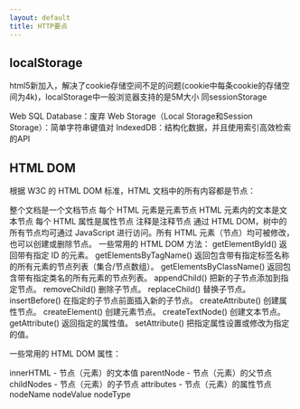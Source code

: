 ```yaml
---
layout: default
title: HTTP要点
---
```




## localStorage

html5新加入，解决了cookie存储空间不足的问题(cookie中每条cookie的存储空间为4k)，localStorage中一般浏览器支持的是5M大小
同sessionStorage

Web SQL Database：废弃
Web Storage（Local Storage和Session Storage）：简单字符串键值对
IndexedDB：结构化数据，并且使用索引高效检索的API

## HTML DOM

根据 W3C 的 HTML DOM 标准，HTML 文档中的所有内容都是节点：

整个文档是一个文档节点
每个 HTML 元素是元素节点
HTML 元素内的文本是文本节点
每个 HTML 属性是属性节点
注释是注释节点
通过 HTML DOM，树中的所有节点均可通过 JavaScript 进行访问。所有 HTML 元素（节点）均可被修改，也可以创建或删除节点。
一些常用的 HTML DOM 方法：
getElementById()    返回带有指定 ID 的元素。
getElementsByTagName()    返回包含带有指定标签名称的所有元素的节点列表（集合/节点数组）。
getElementsByClassName()    返回包含带有指定类名的所有元素的节点列表。
appendChild()    把新的子节点添加到指定节点。
removeChild()    删除子节点。
replaceChild()    替换子节点。
insertBefore()    在指定的子节点前面插入新的子节点。
createAttribute()    创建属性节点。
createElement()    创建元素节点。
createTextNode()    创建文本节点。
getAttribute()    返回指定的属性值。
setAttribute()    把指定属性设置或修改为指定的值。

一些常用的 HTML DOM 属性：

innerHTML - 节点（元素）的文本值
parentNode - 节点（元素）的父节点
childNodes - 节点（元素）的子节点
attributes - 节点（元素）的属性节点
nodeName 
nodeValue 
nodeType 

